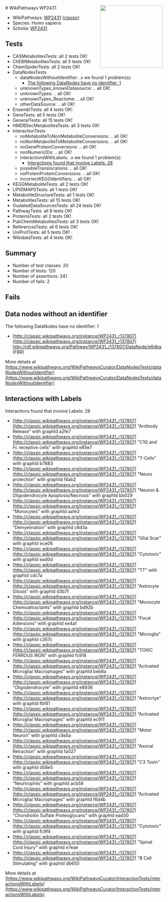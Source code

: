 <img style="float: right; width: 200px" src="https://upload.wikimedia.org/wikipedia/commons/thumb/8/83/Wplogo_with_text_500.png/640px-Wplogo_with_text_500.png" />
# WikiPathways WP2431

* WikiPathways: [WP2431](https://wikipathways.org/pathways/WP2431) ([classic](https://classic.wikipathways.org/instance/WP2431))
* Species: Homo sapiens
* Scholia: [WP2431](https://scholia.toolforge.org/wikipathways/WP2431)
## Tests
* CASMetabolitesTests: all 2 tests OK!
* ChEBIMetabolitesTests: all 5 tests OK!
* ChemSpiderTests: all 2 tests OK!
* DataNodesTests
    * dataNodesWithoutIdentifier: .x we found 1 problem(s):
        * [The following DataNodes have no identifier: 1](#d2d32fa0)
    * unknownTypes_knownDatasource: .. all OK!
    * unknownTypes: .. all OK!
    * unknownTypes_Reactome: .. all OK!
    * otherDataSource: .. all OK!
* EnsemblTests: all 4 tests OK!
* GeneTests: all 5 tests OK!
* GeneralTests: all 15 tests OK!
* HMDBSecMetabolitesTests: all 3 tests OK!
* InteractionTests
    * noMetaboliteToNonMetaboliteConversions: .. all OK!
    * noNonMetaboliteToMetaboliteConversions: .. all OK!
    * noGeneProteinConversions: .. all OK!
    * nonNumericIDs: .. all OK!
    * interactionsWithLabels: .x we found 1 problem(s):
        * [Interactions found that involve Labels: 28](#fe97a8df)
    * possibleTranslocations: .. all OK!
    * noProteinProteinConversions: .. all OK!
    * incorrectKEGGIdentifiers: .. all OK!
* KEGGMetaboliteTests: all 2 tests OK!
* LIPIDMAPSTests: all 1 tests OK!
* MetaboliteStructureTests: all 1 tests OK!
* MetabolitesTests: all 15 tests OK!
* OudatedDataSourcesTests: all 24 tests OK!
* PathwayTests: all 8 tests OK!
* ProteinsTests: all 2 tests OK!
* PubChemMetabolitesTests: all 3 tests OK!
* ReferencesTests: all 6 tests OK!
* UniProtTests: all 5 tests OK!
* WikidataTests: all 4 tests OK!


## Summary

* Number of test classes: 20
* Number of tests: 120
* Number of assertions: 241
* Number of fails: 2

## Fails

<a name="d2d32fa0" />

## Data nodes without an identifier

The following DataNodes have no identifier: 1

* [http://classic.wikipathways.org/instance/WP2431_r137807](http://classic.wikipathways.org/instance/WP2431_r137807) http://rdf.wikipathways.org/Pathway/WP2431_r137807/DataNode/e6dba (FBR)


More details at [https://www.wikipathways.org/WikiPathwaysCurator/DataNodesTests/dataNodesWithoutIdentifier](https://www.wikipathways.org/WikiPathwaysCurator/DataNodesTests/dataNodesWithoutIdentifier)

<a name="fe97a8df" />

## Interactions with Labels

Interactions found that involve Labels: 28

* [http://classic.wikipathways.org/instance/WP2431_r137807](http://classic.wikipathways.org/instance/WP2431_r137807) "Antibody Release" with graphId a2fe7
* [http://classic.wikipathways.org/instance/WP2431_r137807](http://classic.wikipathways.org/instance/WP2431_r137807) "C1Q and Fc receptive cells" with graphId e85e7
* [http://classic.wikipathways.org/instance/WP2431_r137807](http://classic.wikipathways.org/instance/WP2431_r137807) "T-Cells" with graphId b7883
* [http://classic.wikipathways.org/instance/WP2431_r137807](http://classic.wikipathways.org/instance/WP2431_r137807) "Neuro protection" with graphId f4ab2
* [http://classic.wikipathways.org/instance/WP2431_r137807](http://classic.wikipathways.org/instance/WP2431_r137807) "Neuron & 
Oligodendrocyte
Apoptosis/Necrosis" with graphId bb029
* [http://classic.wikipathways.org/instance/WP2431_r137807](http://classic.wikipathways.org/instance/WP2431_r137807) "Monocytes" with graphId aa1e2
* [http://classic.wikipathways.org/instance/WP2431_r137807](http://classic.wikipathways.org/instance/WP2431_r137807) "Demyelination" with graphId c6d3a
* [http://classic.wikipathways.org/instance/WP2431_r137807](http://classic.wikipathways.org/instance/WP2431_r137807) "Glial Scar" with graphId ece06
* [http://classic.wikipathways.org/instance/WP2431_r137807](http://classic.wikipathways.org/instance/WP2431_r137807) "Cytotoxic" with graphId ead0d
* [http://classic.wikipathways.org/instance/WP2431_r137807](http://classic.wikipathways.org/instance/WP2431_r137807) "TT" with graphId cdc7a
* [http://classic.wikipathways.org/instance/WP2431_r137807](http://classic.wikipathways.org/instance/WP2431_r137807) "Astrocyte Gliosis" with graphId d3b7f
* [http://classic.wikipathways.org/instance/WP2431_r137807](http://classic.wikipathways.org/instance/WP2431_r137807) "Monocyte Chemoattractants" with graphId bd92b
* [http://classic.wikipathways.org/instance/WP2431_r137807](http://classic.wikipathways.org/instance/WP2431_r137807) "Focal Adensions" with graphId ee4af
* [http://classic.wikipathways.org/instance/WP2431_r137807](http://classic.wikipathways.org/instance/WP2431_r137807) "Microglia" with graphId c267c
* [http://classic.wikipathways.org/instance/WP2431_r137807](http://classic.wikipathways.org/instance/WP2431_r137807) "TOXIC FERROUS
IRON" with graphId fc918
* [http://classic.wikipathways.org/instance/WP2431_r137807](http://classic.wikipathways.org/instance/WP2431_r137807) "Activated Microglia/
Macrophages" with graphId beb8a
* [http://classic.wikipathways.org/instance/WP2431_r137807](http://classic.wikipathways.org/instance/WP2431_r137807) "Oligodendrocyte" with graphId e8936
* [http://classic.wikipathways.org/instance/WP2431_r137807](http://classic.wikipathways.org/instance/WP2431_r137807) "Astroctye" with graphId fbf41
* [http://classic.wikipathways.org/instance/WP2431_r137807](http://classic.wikipathways.org/instance/WP2431_r137807) "Activated Microglia/
Macrophages" with graphId ec911
* [http://classic.wikipathways.org/instance/WP2431_r137807](http://classic.wikipathways.org/instance/WP2431_r137807) "Motor Neuron" with graphId c9a5a
* [http://classic.wikipathways.org/instance/WP2431_r137807](http://classic.wikipathways.org/instance/WP2431_r137807) "Axonal Retraction" with graphId fa027
* [http://classic.wikipathways.org/instance/WP2431_r137807](http://classic.wikipathways.org/instance/WP2431_r137807) "C3 Toxin" with graphId d58e5
* [http://classic.wikipathways.org/instance/WP2431_r137807](http://classic.wikipathways.org/instance/WP2431_r137807) "Neurtrophils" with graphId acb58
* [http://classic.wikipathways.org/instance/WP2431_r137807](http://classic.wikipathways.org/instance/WP2431_r137807) "Activated Microglia/
Macrophages" with graphId f6d4b
* [http://classic.wikipathways.org/instance/WP2431_r137807](http://classic.wikipathways.org/instance/WP2431_r137807) "Chondroitin Sulfate 
Proteoglycans" with graphId ead30
* [http://classic.wikipathways.org/instance/WP2431_r137807](http://classic.wikipathways.org/instance/WP2431_r137807) "Cytotoxic" with graphId fc9f4
* [http://classic.wikipathways.org/instance/WP2431_r137807](http://classic.wikipathways.org/instance/WP2431_r137807) "Spinal Cord 
Injury" with graphId e7eae
* [http://classic.wikipathways.org/instance/WP2431_r137807](http://classic.wikipathways.org/instance/WP2431_r137807) "B Cell Stimulating" with graphId db650


More details at [https://www.wikipathways.org/WikiPathwaysCurator/InteractionTests/interactionsWithLabels](https://www.wikipathways.org/WikiPathwaysCurator/InteractionTests/interactionsWithLabels)

